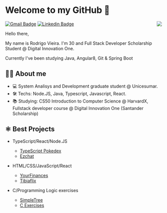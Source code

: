 # Welcome to my GitHub 👋

<img align="right" src="https://media.giphy.com/media/hnqDFNnO8lPzVYURIZ/giphy.gif">

[![Gmail Badge](https://img.shields.io/badge/-Gmail-c14438?style=for-the-badge&logo=Gmail&logoColor=white&link=mailto:draorjv@gmail.com)](mailto:draorjv@gmail.com)
[![Linkedin Badge](https://img.shields.io/badge/-LinkedIn-blue?style=for-the-badge&logo=Linkedin&logoColor=white&link=https://www.linkedin.com/in/rodrigojv/)](https://www.linkedin.com/in/rodrigojv/)

Hello there,

My name is Rodrigo Vieira. I'm 30 and Full Stack Developer Scholarship Student @ Digital Innovation One. 

Currently I've been studying Java, Angular8, Git & Spring Boot

## 👨‍💻 About me 
- 💻 System Analisys and Development graduate student @ Unicesumar.
- 🛠 Techs: Node.JS, Java, Typescript, Javascript, React.
- 📚 Studying: CS50 Introduction to Computer Science @ HarvardX, Fullstack developer course @ Digital Innovation One (Santander Scholarship) 

## ⚛️ Best Projects
- TypeScript/React/Node.JS
    - [TypeScript Pokedex](https://github.com/RodrigoJVieira/TypeScript-Pokedex)
    - [Ezchat](https://github.com/RodrigoJVieira/ezchat)
    
- HTML/CSS/JavaScript/React
    - [YourFinances](https://github.com/RodrigoJVieira/yourfinances)
    - [Tibiaflix](https://github.com/RodrigoJVieira/tibiaflix)
 
- C/Programming Logic exercises
    - [SimpleTree](https://github.com/RodrigoJVieira/simpletree)
    - [C Exercises](https://github.com/RodrigoJVieira/Learning-C)
